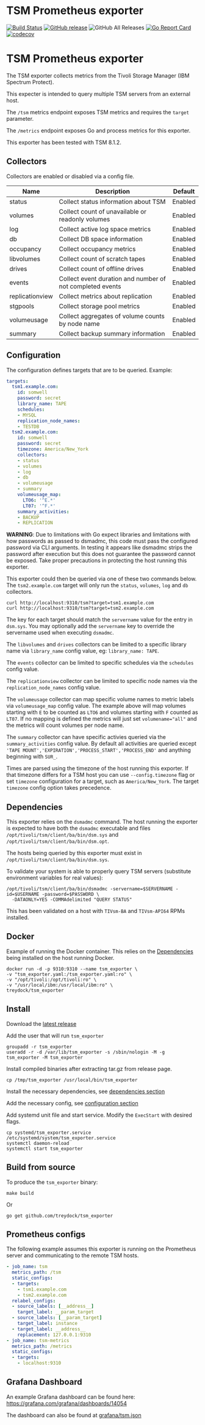# TSM Prometheus exporter

[![Build Status](https://circleci.com/gh/treydock/tsm_exporter/tree/main.svg?style=shield)](https://circleci.com/gh/treydock/tsm_exporter)
[![GitHub release](https://img.shields.io/github/v/release/treydock/tsm_exporter?include_prereleases&sort=semver)](https://github.com/treydock/tsm_exporter/releases/latest)
![GitHub All Releases](https://img.shields.io/github/downloads/treydock/tsm_exporter/total)
[![Go Report Card](https://goreportcard.com/badge/github.com/treydock/tsm_exporter)](https://goreportcard.com/report/github.com/treydock/tsm_exporter)
[![codecov](https://codecov.io/gh/treydock/tsm_exporter/branch/main/graph/badge.svg)](https://codecov.io/gh/treydock/tsm_exporter)

# TSM Prometheus exporter

The TSM exporter collects metrics from the Tivoli Storage Manager (IBM Spectrum Protect).

This expecter is intended to query multiple TSM servers from an external host.

The `/tsm` metrics endpoint exposes TSM metrics and requires the `target` parameter.

The `/metrics` endpoint exposes Go and process metrics for this exporter.

This exporter has been tested with TSM 8.1.2.

## Collectors

Collectors are enabled or disabled via a config file.

Name | Description | Default
-----|-------------|--------
status | Collect status information about TSM | Enabled
volumes | Collect count of unavailable or readonly volumes | Enabled
log | Collect active log space metrics | Enabled
db | Collect DB space information | Enabled
occupancy | Collect occupancy metrics | Enabled
libvolumes | Collect count of scratch tapes | Enabled
drives | Collect count of offline drives | Enabled
events | Collect event duration and number of not completed events | Enabled
replicationview | Collect metrics about replication | Enabled
stgpools | Collect storage pool metrics | Enabled
volumeusage | Collect aggregates of volume counts by node name | Enabled
summary | Collect backup summary information | Enabled

## Configuration

The configuration defines targets that are to be queried. Example:

```yaml
targets:
  tsm1.example.com:
    id: somwell
    password: secret
    library_name: TAPE
    schedules:
    - MYSQL
    replication_node_names:
    - TESTDB
  tsm2.example.com:
    id: somwell
    password: secret
    timezone: America/New_York
    collectors:
    - status
    - volumes
    - log
    - db
    - volumeusage
    - summary
    volumeusage_map:
      LTO6: '^E.*'
      LT07: '^F.*'
    summary_activities:
    - BACKUP
    - REPLICATION
```

**WARNING**: Due to limitations with Go expect libraries and limitations with how passwords as passed to dsmadmc, 
this code must pass the configured password via CLI arguments. In testing it appears like dsmadmc strips the password
after execution but this does not guarantee the password cannot be exposed.
Take proper precautions in protecting the host running this exporter.

This exporter could then be queried via one of these two commands below.  The `tsm2.example.com` target will only run the `status`, `volumes`, `log` and `db` collectors.

```
curl http://localhost:9310/tsm?target=tsm1.example.com
curl http://localhost:9310/tsm?target=tsm2.example.com
```

The key for each target should match the `servername` value for the entry in `dsm.sys`.  You may optionally add the `servername` key to override the servername used when executing `dsmadmc`.

The `libvolumes` and `drives` collectors can be limited to a specific library name via `library_name` config value, eg: `library_name: TAPE`.

The `events` collector can be limited to specific schedules via the `schedules` config value.

The `replicationview` collector can be limited to specific node names via the `replication_node_names` config value.

The `volumeusage` collector can map specific volume names to metric labels via `volumeusage_map` config value.
The example above will map volumes starting with `E` to be counted as `LTO6` and volumes starting with `F` counted as `LT07`. If no mapping is defined the metrics will just set `volumename="all"` and the metrics will count volumes per node name.

The `summary` collector can have specific activies queried via the `summary_activities` config value. By default
all activities are queried except `'TAPE MOUNT','EXPIRATION','PROCESS_START','PROCESS_END'` and anything beginning with `SUR_`.

Times are parsed using the timezone of the host running this exporter. If that timezone differs for a TSM host you can use `--config.timezone` flag or set `timezone` configuration for a target, such as `America/New_York`.  The target `timezone` config option takes precedence.

## Dependencies

This exporter relies on the `dsmadmc` command. The host running the exporter is expected to have both the `dsmadmc` executable and files `/opt/tivoli/tsm/client/ba/bin/dsm.sys` and `/opt/tivoli/tsm/client/ba/bin/dsm.opt`.

The hosts being queried by this exporter must exist in `/opt/tivoli/tsm/client/ba/bin/dsm.sys`.

To validate your system is able to properly query TSM servers (substitute environment variables for real values):

```
/opt/tivoli/tsm/client/ba/bin/dsmadmc -servername=$SERVERNAME -id=$USERNAME -password=$PASSWORD \
  -DATAONLY=YES -COMMAdelimited "QUERY STATUS"
```

This has been validated on a host with `TIVsm-BA` and `TIVsm-API64` RPMs installed.

## Docker

Example of running the Docker container. This relies on the [Dependencies](#dependencies) being installed on the host running Docker.

```
docker run -d -p 9310:9310 --name tsm_exporter \
-v "tsm_exporter.yaml:/tsm_exporter.yaml:ro" \
-v "/opt/tivoli:/opt/tivoli:ro" \
-v "/usr/local/ibm:/usr/local/ibm:ro" \
treydock/tsm_exporter
```

## Install

Download the [latest release](https://github.com/treydock/tsm_exporter/releases)

Add the user that will run `tsm_exporter`

```
groupadd -r tsm_exporter
useradd -r -d /var/lib/tsm_exporter -s /sbin/nologin -M -g tsm_exporter -M tsm_exporter
```

Install compiled binaries after extracting tar.gz from release page.

```
cp /tmp/tsm_exporter /usr/local/bin/tsm_exporter
```

Install the necessary dependencies, see [dependencies section](#dependencies)

Add the necessary config, see [configuration section](#configuration)

Add systemd unit file and start service. Modify the `ExecStart` with desired flags.

```
cp systemd/tsm_exporter.service /etc/systemd/system/tsm_exporter.service
systemctl daemon-reload
systemctl start tsm_exporter
```

## Build from source

To produce the `tsm_exporter` binary:

```
make build
```

Or

```
go get github.com/treydock/tsm_exporter
```

## Prometheus configs

The following example assumes this exporter is running on the Prometheus server and communicating to the remote TSM hosts.

```yaml
- job_name: tsm
  metrics_path: /tsm
  static_configs:
  - targets:
    - tsm1.example.com
    - tsm2.example.com
  relabel_configs:
  - source_labels: [__address__]
    target_label: __param_target
  - source_labels: [__param_target]
    target_label: instance
  - target_label: __address__
    replacement: 127.0.0.1:9310
- job_name: tsm-metrics
  metrics_path: /metrics
  static_configs:
  - targets:
    - localhost:9310
```

## Grafana Dashboard

An example Grafana dashboard can be found here: https://grafana.com/grafana/dashboards/14054

The dashboard can also be found at [grafana/tsm.json](grafana/tsm.json)

